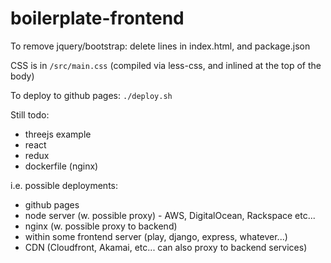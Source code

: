 # boilerplate-frontend

To remove jquery/bootstrap: delete lines in index.html, and package.json

CSS is in `/src/main.css` (compiled via less-css, and inlined at the top of the body)

To deploy to github pages: `./deploy.sh`

Still todo:
- threejs example
- react
- redux
- dockerfile (nginx)


i.e. possible deployments:
- github pages
- node server (w. possible proxy) - AWS, DigitalOcean, Rackspace etc...
- nginx (w. possible proxy to backend)
- within some frontend server (play, django, express, whatever...)
- CDN (Cloudfront, Akamai, etc... can also proxy to backend services)